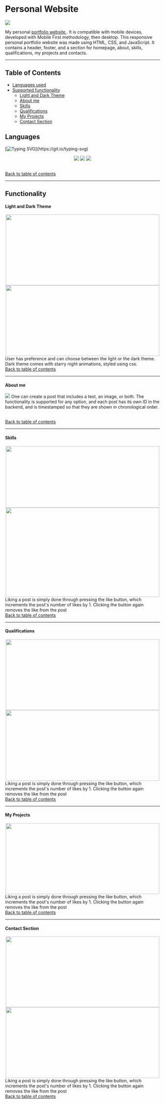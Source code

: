 # Personal Website

<a href="https://alitaha.ca"> <img src="https://user-images.githubusercontent.com/103478551/210185146-782cac57-cda1-4619-b6d6-e94dc96c49a5.png"> </a>

My personal <a href="https://alitaha.ca"> portfolio website </a>. It is compatible with mobile devices, developed with Mobile First methodology, then desktop. This responsive personal portfolio website was made using HTML, CSS, and JavaScript. It contains a header, footer, and a section for homepage, about, skills, qualifications, my projects and contacts. 

<hr>

<h2 id="top">Table of Contents</h2>

* [Languages used](#languages)
* [Supported functionality](#functionality)
  + [Light and Dark Theme](#light-and-dark-theme)
  + [About me](#about-me)
  + [Skills](#skills)
  + [Qualifications](#qualifications)
  + [My Projects](#my-projects)
  + [Contact Section](#contact-section)
  
## Languages
[![Typing SVG](https://readme-typing-svg.demolab.com/?lines=Languages;)](https://git.io/typing-svg)
<p align="center">
<img src="https://img.shields.io/badge/JavaScript-F7DF1E?style=for-the-badge&logo=javascript&logoColor=black"/> 
<img src="https://img.shields.io/badge/HTML-239120?style=for-the-badge&logo=html5&logoColor=whit"/>
<img src="https://img.shields.io/badge/CSS-239120?&style=for-the-badge&logo=css3&logoColor=white"/>
</p>
<br>
<a href="#top" class="btn">Back to table of contents</a>
<hr>

## Functionality

#### Light and Dark Theme
<div align="center">
<a href="https://alitaha.ca"> <img src="https://user-images.githubusercontent.com/103478551/210185146-782cac57-cda1-4619-b6d6-e94dc96c49a5.png" width="500" height="230"> </a>
<a href="https://alitaha.ca"> <img src="https://user-images.githubusercontent.com/103478551/210185364-929b23a6-7489-4af0-a70d-bd091a2cbbcf.png" width="500" height="230"></a>
</div>
User has preference and can choose between the light or the dark theme. Dark theme comes with starry night animations, styled using css.
<br>
<a href="#top" class="btn">Back to table of contents</a><hr>

#### About me
<a href="https://alitaha.ca"><img src="https://user-images.githubusercontent.com/103478551/210185536-0b3d6141-81b5-4150-b92d-2a31664a9fb7.png"></a>
One can create a post that includes a text, an image, or both. The functionality is supported for any option, and each post has its own ID in the backend, and is timestamped so that they are shown in chronological order.

<br>
<a href="#top" class="btn">Back to table of contents</a><hr>

#### Skills
<div align="center">
<a href="https://alitaha.ca"> <img src="https://user-images.githubusercontent.com/103478551/210185599-629a642a-d2d4-4521-903a-6d0ae0b32434.png" width="500" height="200"> </a>
<a href="https://alitaha.ca"> <img src="https://user-images.githubusercontent.com/103478551/210185603-dc19261c-57d6-4240-a536-41e6b077fd28.png" width="500" height="290"></a>
</div>
Liking a post is simply done through pressing the like button, which increments the post's number of likes by 1. Clicking the button again removes the like from the post

<br>
<a href="#top" class="btn">Back to table of contents</a><hr>

#### Qualifications
<div align="center">
<a href="https://alitaha.ca"> <img src="https://user-images.githubusercontent.com/103478551/210185846-5accf58d-0b08-4364-9d4d-7ec469e4e058.png" width="500" height="230"> </a>
<a href="https://alitaha.ca"> <img src="https://user-images.githubusercontent.com/103478551/210185852-5de32f2d-8d4b-450f-af87-db882f9f673f.png" width="500" height="230"></a>
</div>
Liking a post is simply done through pressing the like button, which increments the post's number of likes by 1. Clicking the button again removes the like from the post

<br>
<a href="#top" class="btn">Back to table of contents</a><hr>

#### My Projects
<div align="center">
<a href="https://alitaha.ca"><img src="https://user-images.githubusercontent.com/103478551/210186022-3ab98b91-17ca-4924-a414-5f92f211eeef.png" width="500" height="230"></a>
</div>
Liking a post is simply done through pressing the like button, which increments the post's number of likes by 1. Clicking the button again removes the like from the post

<br>
<a href="#top" class="btn">Back to table of contents</a><hr>

#### Contact Section
<div align="center">
<a href="https://alitaha.ca"> <img src="https://user-images.githubusercontent.com/103478551/210185599-629a642a-d2d4-4521-903a-6d0ae0b32434.png" width="500" height="230"> </a>
<a href="https://alitaha.ca"> <img src="https://user-images.githubusercontent.com/103478551/210185603-dc19261c-57d6-4240-a536-41e6b077fd28.png" width="500" height="230"></a>
</div>
Liking a post is simply done through pressing the like button, which increments the post's number of likes by 1. Clicking the button again removes the like from the post

<br>
<a href="#top" class="btn">Back to table of contents</a>
